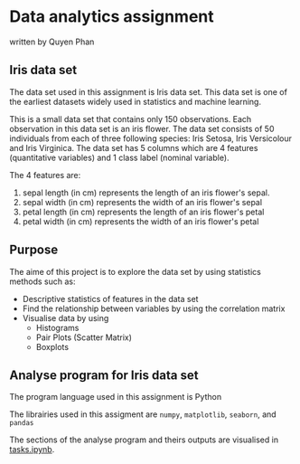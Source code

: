 # Data analytics assignment
written by Quyen Phan

## Iris data set
The data set used in this assignment is Iris data set. This data set is one of the earliest datasets widely used in statistics and machine learning. 

This is a small data set that contains only 150 observations. Each observation in this data set is an iris flower. The data set consists of 50 individuals from each of three following species: Iris Setosa, Iris Versicolour and Iris Virginica. The data set has 5 columns which are 4 features (quantitative variables) and 1 class label (nominal variable).

The 4 features are:
1. sepal length (in cm) represents the length of an iris flower's sepal.
2. sepal width (in cm) represents the width of an iris flower's sepal
3. petal length (in cm) represents the length of an iris flower's petal
4. petal width (in cm) represents the width of an iris flower's petal

## Purpose
The aime of this project is to explore the data set by using statistics methods such as:

- Descriptive statistics of features in the data set
- Find the relationship between variables by using the correlation matrix
- Visualise data by using 
    - Histograms
    - Pair Plots (Scatter Matrix)
    - Boxplots

## Analyse program for Iris data set
The program language used in this assignment is Python

The librairies used in this assigment are `numpy`, `matplotlib`, `seaborn`, and `pandas`

The sections of the analyse program and theirs outputs are visualised in [tasks.ipynb](https://github.com/quyenphanlyons/data_analytics/blob/main/tasks.ipynb).

